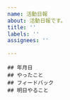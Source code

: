 ```yaml
---
name: 活動日報
about: 活動日報です。
title: ''
labels: ''
assignees: ''

---
```


```
## 年月日
## やったこと
## フィードバック
## 明日やること
```
